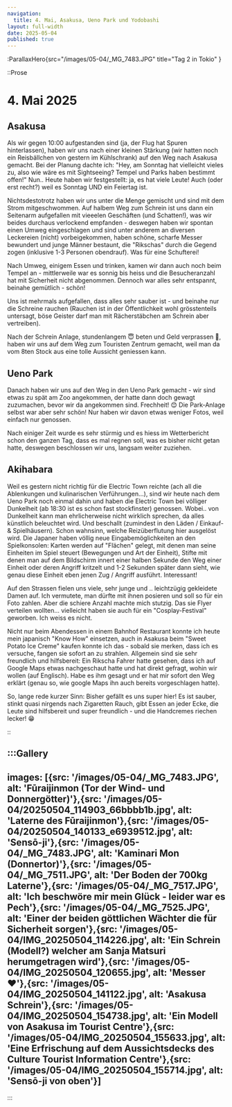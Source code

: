 ```yaml
---
navigation:
  title: 4. Mai, Asakusa, Ueno Park und Yodobashi
layout: full-width
date: 2025-05-04
published: true
---
```


:ParallaxHero{src="/images/05-04/_MG_7483.JPG" title="Tag 2 in Tokio" }

::Prose

# 4. Mai 2025

## Asakusa
Als wir gegen 10:00 aufgestanden sind (ja, der Flug hat Spuren hinterlassen),
haben wir uns nach einer kleinen Stärkung (wir hatten noch ein Reisbällchen von gestern im Kühlschrank)
auf den Weg nach Asakusa gemacht. Bei der Planung dachte ich: 
"Hey, am Sonntag hat vielleicht vieles zu, also wie wäre es mit Sightseeing? Tempel und Parks haben bestimmt offen!"
Nun.. Heute haben wir festgestellt: ja, es hat viele Leute! Auch (oder erst recht?) weil es Sonntag UND ein Feiertag ist.

Nichtsdestotrotz haben wir uns unter die Menge gemischt und sind mit dem Strom mitgeschwommen.
Auf halbem Weg zum Schrein ist uns dann ein Seitenarm aufgefallen mit vieeelen Geschäften (und Schatten!),
was wir beides durchaus verlockend empfanden - deswegen haben wir spontan einen Umweg eingeschlagen und sind
unter anderem an diversen Leckereien (nicht) vorbeigekommen, haben schöne, scharfe Messer bewundert und
junge Männer bestaunt, die "Rikschas" durch die Gegend zogen (inklusive 1-3 Personen obendrauf). Was für eine Schufterei!

Nach Umweg, einigem Essen und trinken, kamen wir dann auch noch beim Tempel an - mittlerweile war es sonnig bis heiss
und die Besucheranzahl hat mit Sicherheit nicht abgenommen. Dennoch war alles sehr entspannt, beinahe gemütlich - schön!

Uns ist mehrmals aufgefallen, dass alles sehr sauber ist - und beinahe nur die Schreine rauchen 
(Rauchen ist in der Öffentlichkeit wohl grösstenteils untersagt, böse Geister darf man mit Rächerstäbchen am Schrein aber vertreiben).

Nach der Schrein Anlage, stundenlangem 😇 beten und Geld verprassen 🫣, haben wir uns auf dem Weg zum Touristen Zentrum gemacht,
weil man da vom 8ten Stock aus eine tolle Aussicht geniessen kann.

## Ueno Park

Danach haben wir uns auf den Weg in den Ueno Park gemacht - wir sind etwas zu spät am Zoo angekommen, der hatte dann
doch gewagt zuzumachen, bevor wir da angekommen sind. Frechheit! 😊
Die Park-Anlage selbst war aber sehr schön! Nur haben wir davon etwas weniger Fotos, weil einfach nur genossen.

Nach einiger Zeit wurde es sehr stürmig und es hiess im Wetterbericht schon den ganzen Tag, dass es mal regnen soll,
was es bisher nicht getan hatte, deswegen beschlossen wir uns, langsam weiter zuziehen.

## Akihabara

Weil es gestern nicht richtig für die Electric Town reichte
(ach all die Ablenkungen und kulinarischen Verführungen...),
sind wir heute nach dem Ueno Park noch einmal dahin und 
haben die Electric Town bei völliger Dunkelheit (ab 18:30 ist es schon fast stockfinster) genossen.
Wobei.. von Dunkelheit kann man ehrlicherweise nicht wirklich sprechen, da alles künstlich beleuchtet wird.
Und beschallt (zumindest in den Läden / Einkauf- & Spielhäusern). 
Schon wahnsinn, welche Reizüberflutung hier ausgelöst wird. Die Japaner haben völlig neue Eingabemöglichkeiten an den
Spielkonsolen: Karten werden auf "Flächen" gelegt, mit denen man seine Einheiten im Spiel steuert (Bewegungen und Art der Einheit),
Stifte mit denen man auf dem Bildschirm innert einer halben Sekunde den Weg einer Einheit oder deren Angriff kritzelt
und 1-2 Sekunden später dann sieht, wie genau diese Einheit eben jenen Zug / Angriff ausführt. Interessant!

Auf den Strassen fielen uns viele, sehr junge und .. leichtzügig gekleidete Damen auf. 
Ich vermutete, man dürfte mit ihnen posieren und soll so für ein Foto zahlen. Aber die schiere Anzahl machte mich stutzig.
Das sie Flyer verteilen wollten... vielleicht haben sie auch für ein "Cosplay-Festival" geworben. Ich weiss es nicht.

Nicht nur beim Abendessen in einem Bahnhof Restaurant konnte ich heute mein japanisch "Know How" einsetzen,
auch in Asakusa beim "Sweet Potato Ice Creme" kaufen konnte ich das - sobald sie merken, dass ich es versuche,
fangen sie sofort an zu strahlen. Allgemein sind sie sehr freundlich und hilfsbereit: Ein Rikscha Fahrer hatte gesehen,
dass ich auf Google Maps etwas nachgeschaut hatte und hat direkt gefragt, wohin wir wollen (auf Englisch). 
Habe es ihm gesagt und er hat mir sofort den Weg erklärt (genau so, wie google Maps ihn auch bereits vorgeschlagen hatte).

So, lange rede kurzer Sinn:
Bisher gefällt es uns super hier! Es ist sauber, stinkt quasi nirgends nach Zigaretten Rauch, gibt Essen an jeder Ecke,
die Leute sind hilfsbereit und super freundlich - und die Handcremes riechen lecker! 😁

::

:::Gallery
---
images: [{src: '/images/05-04/_MG_7483.JPG', alt: 'Fūraijinmon (Tor der Wind- und Donnergötter)'},{src: '/images/05-04/20250504_114903_66bbbb1b.jpg', alt: 'Laterne des Fūraijinmon'},{src: '/images/05-04/20250504_140133_e6939512.jpg', alt: 'Sensō-ji'},{src: '/images/05-04/_MG_7483.JPG', alt: 'Kaminari Mon (Donnertor)'},{src: '/images/05-04/_MG_7511.JPG', alt: 'Der Boden der 700kg Laterne'},{src: '/images/05-04/_MG_7517.JPG', alt: 'Ich beschwöre mir mein Glück - leider war es Pech'},{src: '/images/05-04/_MG_7525.JPG', alt: 'Einer der beiden göttlichen Wächter die für Sicherheit sorgen'},{src: '/images/05-04/IMG_20250504_114226.jpg', alt: 'Ein Schrein (Modell?) welcher am Sanja Matsuri herumgetragen wird'},{src: '/images/05-04/IMG_20250504_120655.jpg', alt: 'Messer ❤️'},{src: '/images/05-04/IMG_20250504_141122.jpg', alt: 'Asakusa Schrein'},{src: '/images/05-04/IMG_20250504_154738.jpg', alt: 'Ein Modell von Asakusa im Tourist Centre'},{src: '/images/05-04/IMG_20250504_155633.jpg', alt: 'Eine Erfrischung auf dem Aussichtsdecks des Culture Tourist Information Centre'},{src: '/images/05-04/IMG_20250504_155714.jpg', alt: 'Sensō-ji von oben'}]
---
:::
